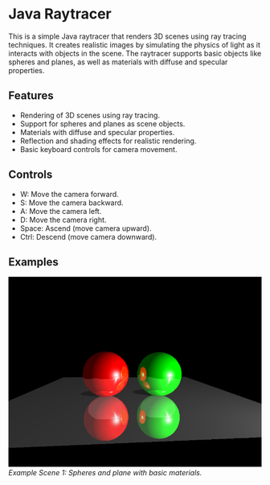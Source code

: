 # Java Raytracer

This is a simple Java raytracer that renders 3D scenes using ray tracing techniques. It creates realistic images by simulating the physics of light as it interacts with objects in the scene. The raytracer supports basic objects like spheres and planes, as well as materials with diffuse and specular properties.

## Features

- Rendering of 3D scenes using ray tracing.
- Support for spheres and planes as scene objects.
- Materials with diffuse and specular properties.
- Reflection and shading effects for realistic rendering.
- Basic keyboard controls for camera movement.

## Controls

- W: Move the camera forward.
- S: Move the camera backward.
- A: Move the camera left.
- D: Move the camera right.
- Space: Ascend (move camera upward).
- Ctrl: Descend (move camera downward).

## Examples

![Example Scene 1](render.png)
*Example Scene 1: Spheres and plane with basic materials.*
